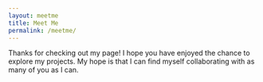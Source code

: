 ```yaml
---
layout: meetme
title: Meet Me
permalink: /meetme/
---
```

Thanks for checking out my page! I hope you have enjoyed the chance to explore my projects. My hope is that I can find myself collaborating with as many of you as I can.
